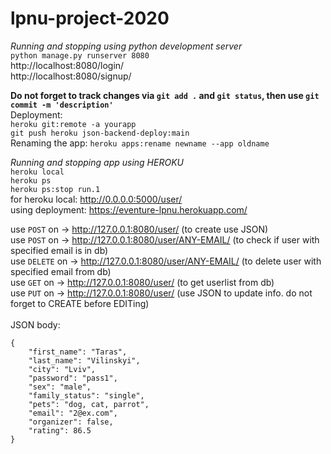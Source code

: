 # lpnu-project-2020
*Running and stopping using python development server*<br>
```python manage.py runserver 8080```<br>
http://localhost:8080/login/ <br>
http://localhost:8080/signup/

**Do not forget to track changes via ```git add .``` and ```git status```, then use ```git commit -m 'description'```<br>**
Deployment:<br> 
```heroku git:remote -a yourapp```<br>
```git push heroku json-backend-deploy:main```<br>
Renaming the app: ```heroku apps:rename newname --app oldname```

*Running and stopping app using HEROKU*<br>
```heroku local```<br>
```heroku ps```<br>
```heroku ps:stop run.1```<br>
for heroku local: http://0.0.0.0:5000/user/ <br>
using deployment: https://eventure-lpnu.herokuapp.com/ 

use ```POST``` on -> http://127.0.0.1:8080/user/ (to create use JSON) <br>
use ```POST``` on -> http://127.0.0.1:8080/user/ANY-EMAIL/  (to check if user with specified email is in db) <br>
use ```DELETE``` on -> http://127.0.0.1:8080/user/ANY-EMAIL/ (to delete user with specified email from db) <br>
use ```GET``` on -> http://127.0.0.1:8080/user/ (to get userlist from db) <br>
use ```PUT``` on -> http://127.0.0.1:8080/user/ (use JSON to update info. do not forget to CREATE before EDITing) <br><br>
JSON body:
```
{
    "first_name": "Taras",
    "last_name": "Vilinskyi",
    "city": "Lviv",
    "password": "pass1",
    "sex": "male",
    "family_status": "single",
    "pets": "dog, cat, parrot",
    "email": "2@ex.com",
    "organizer": false,
    "rating": 86.5
}
```